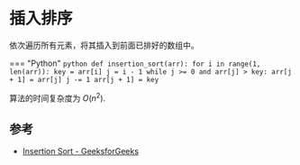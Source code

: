 # 插入排序

依次遍历所有元素，将其插入到前面已排好的数组中。

=== "Python"
    ```python
    def insertion_sort(arr):
        for i in range(1, len(arr)):
            key = arr[i]
            j = i - 1
            while j >= 0 and arr[j] > key:
                arr[j + 1] = arr[j]
                j -= 1
            arr[j + 1] = key
    ```

算法的时间复杂度为 $O(n^2)$.

## 参考

- [Insertion Sort - GeeksforGeeks](https://www.geeksforgeeks.org/insertion-sort/)
